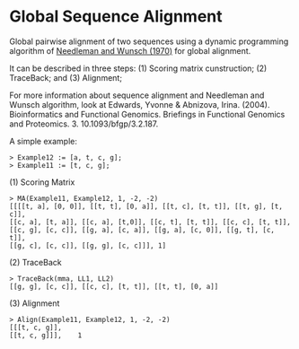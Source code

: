 Global Sequence Alignment
==============================
Global pairwise alignment of two sequences using a dynamic programming algorithm of <a href="https://en.wikipedia.org/wiki/Needleman%E2%80%93Wunsch_algorithm">Needleman and Wunsch (1970)</a> for global alignment.

It can be described in three steps:
(1) Scoring matrix cunstruction; (2) TraceBack; and (3) Alignment;

For more information about sequence alignment and Needleman and Wunsch algorithm, look at
Edwards, Yvonne & Abnizova, Irina. (2004). Bioinformatics and Functional Genomics. Briefings in Functional Genomics and Proteomics. 3. 10.1093/bfgp/3.2.187. 


A simple example:

	> Example12 := [a, t, c, g];
	> Example11 := [t, c, g];

(1) Scoring Matrix

	> MA(Example11, Example12, 1, -2, -2)
	[[[[t, a], [0, 0]], [[t, t], [0, a]], [[t, c], [t, t]], [[t, g], [t, c]],
	[[c, a], [t, a]], [[c, a], [t,0]], [[c, t], [t, t]], [[c, c], [t, t]],
	[[c, g], [c, c]], [[g, a], [c, a]], [[g, a], [c, 0]], [[g, t], [c, t]],
	[[g, c], [c, c]], [[g, g], [c, c]]], 1]

(2) TraceBack

	> TraceBack(mma, LL1, LL2)
	[[g, g], [c, c]], [[c, c], [t, t]], [[t, t], [0, a]]

(3) Alignment

	> Align(Example11, Example12, 1, -2, -2)
	[[[t, c, g]], 
	[[t, c, g]]],	 1
